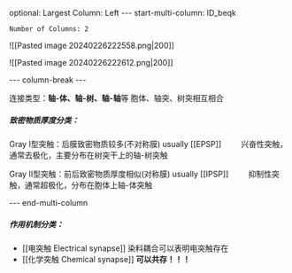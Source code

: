 optional: Largest Column: Left
--- start-multi-column: ID_beqk
```column-settings
Number of Columns: 2
```

![[Pasted image 20240226222558.png|200]]


![[Pasted image 20240226222612.png|200]]

--- column-break ---

连接类型：**轴-体、轴-树、轴-轴**等 
			胞体、轴突、树突相互相合

##### 致密物质厚度分类：
Gray I型突触：后膜致密物质较多(不对称膜)
		usually [[EPSP]]
$\qquad$兴奋性突触，通常去极化，主要分布在树突干上的轴-树突触
		

Gray II型突触：前后致密物质厚度相似(对称膜)
		usually [[IPSP]]
$\qquad$抑制性突触，通常超极化，分布在胞体上轴-体突触


--- end-multi-column

##### 作用机制分类：
- [[电突触 Electrical synapse]]
		染料耦合可以表明电突触存在
- [[化学突触 Chemical synapse]]
**可以共存！！！**



